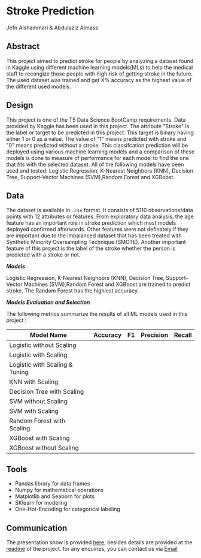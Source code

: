 # Stroke Prediction
Jefn Alshammari & Abdulaziz Almass
## Abstract
This project aimed to predict stroke for people by analyzing a dataset found in Kaggle using different machine learning models(MLs) to help the medical staff to recongize those people with high risk of getting stroke in the future. The used dataset was trained and get X% accuracy as the highest value of the different used models.  

<!-- The data has been explored, cleaned and One-Hot-Encoding for some of the features such as "gender" ...etc.  -->

## Design

This project is one of the T5 Data Science BootCamp requirements. Data provided by Kaggle has been used in this project. The attribute "Stroke" is the label or target to be predicted in this project. This target is binary having either 1 or 0 as a value. The value of "1" means predicted with stroke and "0" means predicted without a stroke. This classifcation prediction will be deployed using various machine learning models and a comparison of these models is done to measure of performance for each model to find the one that fits with the selected dataset. All of the following models have been used and tested: Logistic Regression, K-Nearest Neighbors (KNN), Decision Tree,  Support-Vector Machines (SVM),Random Forest and XGBoost.  

## Data 

The dataset is available in ```.csv``` format. It consists of 5110 observations/data points with 12 attributes or features. From exploratory data analysis, the age feature has an important role in stroke prediction which most models deployed confirmed afterwards. Other features were not definately if they are important due to the imbalanced dataset that has been treated with Synthetic Minority Oversampling Technique (SMOTE). Another important feature of this project is the label of the stroke whether the person is predicted with a stroke or not.


***Models***

Logistic Regression, K-Nearest Neighbors (KNN), Decision Tree, Support-Vector Machines (SVM),Random Forest and XGBoost are trained to predict stroke. The Random Forest has the highiest accuracy.

***Models Evaluation and Selection***

The following metrics summarize the results of all ML models used in this project : 

|           Model Name           |  Accuracy  |    F1    |   Precision   |    Recall   |
| ------------------------------ | ---------- | -------- | ------------- | ----------- |
| Logistic without Scaling       |            |          |               |             |
| Logistic with Scaling          |            |          |               |             |
| Logistic with Scaling & Tuning |            |          |               |             |
| KNN with Scaling               |            |          |               |             |
| Decision Tree with Scaling     |            |          |               |             |
| SVM without Scaling            |            |          |               |             |
| SVM with Scaling               |            |          |               |             |
| Random Forest with Scaling     |            |          |               |             |
| XGBoost with Scaling           |            |          |               |             |
| XGBoost without Scaling        |            |          |               |             |

## Tools

- Pandas library for data frames
- Numpy for mathematical operations
- Matplotlib and Seaborn for plots
- SKlearn for modeling
- One-Hot-Encoding for categorical labeling

## Communication

The presentation show is provided [here](https://github.com/jefnkhalaf/Stroke-Prediction/edit/main/Final_Phase/Presentation.pdf), besides details are provided at the [readme](https://github.com/jefnkhalaf/Stroke-Prediction/blob/main/README.md) of the project.
for any enquiries, you can contact us via [Email]( mailto:jefnkhalaf@gmail.com)
